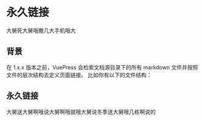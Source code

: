 # 永久链接

大舅死大舅哦撒几大手机哦大

## 背景

在 1.x.x 版本之前，VuePress 会检索文档源目录下的所有 markdown 文件并按照文件的层次结构去定义页面链接。 比如你有以下的文件结构：

## 永久链接

大舅送大舅啊哦说大舅啊哦就哦大舅说冬季送大舅哦几栋啊说的